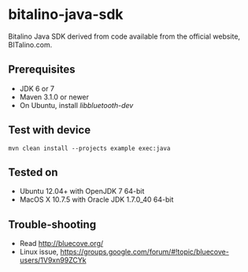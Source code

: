 bitalino-java-sdk
======================================

Bitalino Java SDK derived from code available from the official website, BITalino.com.

## Prerequisites ##
- JDK 6 or 7
- Maven 3.1.0 or newer
- On Ubuntu, install _libbluetooth-dev_

## Test with device ##

```
mvn clean install --projects example exec:java
```

## Tested on ##
- Ubuntu 12.04+ with OpenJDK 7 64-bit
- MacOS X 10.7.5 with Oracle JDK 1.7.0_40 64-bit

## Trouble-shooting ##
- Read http://bluecove.org/
- Linux issue, https://groups.google.com/forum/#!topic/bluecove-users/1V9xn99ZCYk
